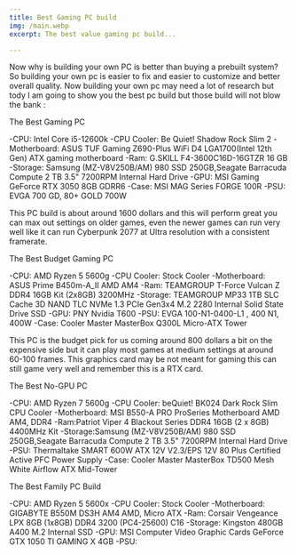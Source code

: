 ```yaml
---
title: Best Gaming PC build
img: /main.webp
excerpt: The best value gaming pc build...

--- 
```

 
  Now why is building your own PC is better than buying a prebuilt system? So building your own pc is 
easier to fix and easier to customize and better overall quality. Now building your own pc may need
a lot of research but tody I am going to show you the best pc build but those build will not blow the bank :

 The Best Gaming PC

 -CPU: Intel Core i5-12600k
 -CPU Cooler: Be Quiet! Shadow Rock Slim 2
 -Motherboard: ASUS TUF Gaming Z690-Plus WiFi D4 LGA1700(Intel 12th Gen) ATX gaming motherboard
 -Ram: G.SKILL F4-3600C16D-16GTZR 16 GB
 -Storage: Samsung (MZ-V8V250B/AM) 980 SSD 250GB,Seagate Barracuda Compute 2 TB 3.5" 7200RPM Internal Hard Drive
 -GPU: MSI Gaming GeForce RTX 3050 8GB GDRR6
 -Case: MSI MAG Series FORGE 100R
 -PSU: EVGA 700 GD, 80+ GOLD 700W
 
   This PC build is about around 1600 dollars and this will perform great you can max out settings on older games, even
  the newer games can run very well like it can run Cyberpunk 2077 at Ultra resolution with a consistent framerate. 
 
  The Best Budget Gaming PC
 
  -CPU: AMD Ryzen 5 5600g
  -CPU Cooler: Stock Cooler
  -Motherboard: ASUS Prime B450m-A_II AMD AM4
  -Ram: TEAMGROUP T-Force Vulcan Z DDR4 16GB Kit (2x8GB) 3200MHz
  -Storage: TEAMGROUP MP33 1TB SLC Cache 3D NAND TLC NVMe 1.3 PCIe Gen3x4 M.2 2280 Internal Solid State Drive SSD
  -GPU: PNY Nvidia T600
  -PSU: EVGA 100-N1-0400-L1 , 400 N1, 400W
  -Case: Cooler Master MasterBox Q300L Micro-ATX Tower
  
  This PC is the budget pick for us coming around 800 dollars a bit on the expensive side but it can play
 most games at medium settings at around 60-100 frames. This graphics card may be not meant for gaming 
 this can still game very well and remember this is a RTX card. 
 
  The Best No-GPU PC
  
  -CPU: AMD Ryzen 7 5600g
  -CPU Cooler: beQuiet! BK024 Dark Rock Slim CPU Cooler
  -Motherboard: MSI B550-A PRO ProSeries Motherboard AMD AM4, DDR4
  -Ram:Patriot Viper 4 Blackout Series DDR4 16GB (2 x 8GB) 4400MHz Kit
  -Storage:Samsung (MZ-V8V250B/AM) 980 SSD 250GB,Seagate Barracuda Compute 2 TB 3.5" 7200RPM Internal Hard Drive
  -PSU: Thermaltake SMART 600W ATX 12V V2.3/EPS 12V 80 Plus Certified Active PFC Power Supply
  -Case: Cooler Master MasterBox TD500 Mesh White Airflow ATX Mid-Tower
  
  The Best Family PC Build
  
  -CPU: AMD Ryzen 5 5600x
  -CPU Cooler: Stock Cooler
  -Motherboard: GIGABYTE B550M DS3H AM4 AMD, Micro ATX
  -Ram: Corsair Vengeance LPX 8GB (1x8GB) DDR4 3200 (PC4-25600) C16
  -Storage: Kingston 480GB A400 M.2 Internal SSD
  -GPU: MSI Computer Video Graphic Cards GeForce GTX 1050 TI GAMING X 4GB
  -PSU: 
